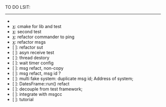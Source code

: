TO DO LSIT:
***

- [x]: bii-code
- [x]: cmake for lib and test
- [x]: second test
- [x]: refactor commander to ping
- [x]: refactor msgs
- [ ]: refactor sut
- [ ]: asyn receive test
- [ ]: thread destory
- [ ]: wait timer config
- [ ]: msg refact, non-copy
- [ ]: msg refact, msg id ?
- [ ]: multi fake system: duplicate msg id; Address of system;
- [ ]: DatesFrame::run() refact
- [ ]: decouple from test framework;
- [ ]: integrate with msgcc
- [ ]: tutorial

